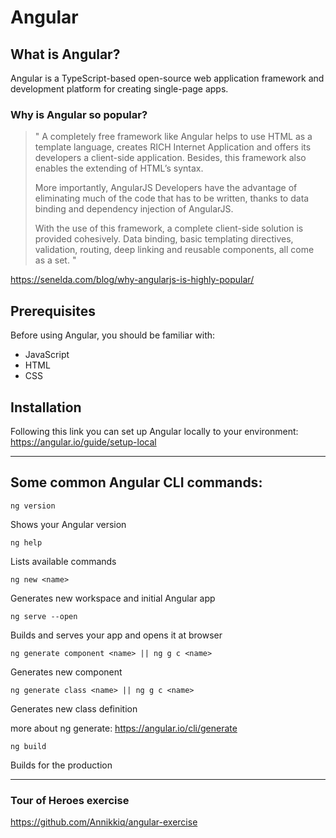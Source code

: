 # Angular

## What is Angular?

Angular is a TypeScript-based open-source web application framework and development platform for creating single-page apps. 

### Why is Angular so popular?

> " A completely free framework like Angular helps to use HTML as a template language, creates RICH Internet Application and offers its developers a client-side application. Besides, this framework also enables the extending of HTML’s syntax. 
> 
> More importantly, AngularJS Developers have the advantage of eliminating much of the code that has to be written, thanks to data binding and dependency injection of AngularJS. 
> 
> With the use of this framework, a complete client-side solution is provided cohesively. Data binding, basic templating directives, validation, routing, deep linking and reusable components, all come as a set. "

https://senelda.com/blog/why-angularjs-is-highly-popular/

## Prerequisites

Before using Angular, you should be familiar with:
 - JavaScript
 - HTML 
 - CSS

## Installation

Following this link you can set up Angular locally to your environment: https://angular.io/guide/setup-local
***

## Some common Angular CLI commands:

```
ng version
```
Shows your Angular version

```
ng help
```
Lists available commands

```
ng new <name>
```
Generates new workspace and initial Angular app

```
ng serve --open
```
Builds and serves your app and opens it at browser

```
ng generate component <name> || ng g c <name>
```
Generates new component

```
ng generate class <name> || ng g c <name>
```
Generates new class definition

more about ng generate: https://angular.io/cli/generate

```
ng build
```
Builds for the production
***

### Tour of Heroes exercise

https://github.com/Annikkiq/angular-exercise